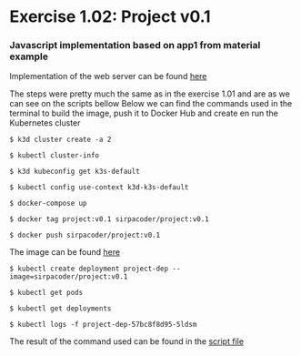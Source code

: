 # Exercise 1.02: Project v0.1

### Javascript implementation based on app1 from material example

Implementation of the web server can be found [here](./project)

The steps were pretty much the same as in the exercise 1.01 and are as we can see on the scripts bellow
Below we can find the commands used in the terminal to build the image, push it to Docker Hub and create en run the Kubernetes cluster

```
$ k3d cluster create -a 2

$ kubectl cluster-info

$ k3d kubeconfig get k3s-default

$ kubectl config use-context k3d-k3s-default
```
```
$ docker-compose up

$ docker tag project:v0.1 sirpacoder/project:v0.1

$ docker push sirpacoder/project:v0.1
```

The image can be found [here](https://hub.docker.com/r/sirpacoder/project)

```
$ kubectl create deployment project-dep --image=sirpacoder/project:v0.1

$ kubectl get pods

$ kubectl get deployments

$ kubectl logs -f project-dep-57bc8f8d95-5ldsm
```
The result of the command used can be found in the [script file](./exercise-1.02.txt)